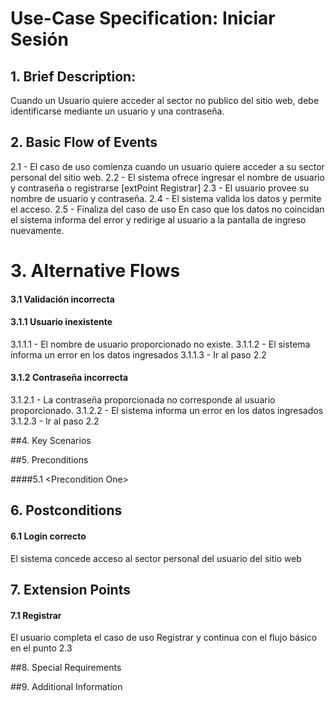 # Use-Case Specification: Iniciar Sesión

## 1. Brief Description:
Cuando un Usuario quiere acceder al sector no publico del sitio web, debe identificarse mediante un usuario y una contraseña.

## 2. Basic Flow of Events
2.1 - El caso de uso comienza cuando un usuario quiere acceder a su sector personal del sitio web.
2.2 - El sistema ofrece ingresar el nombre de usuario y contraseña o registrarse [extPoint Registrar]
2.3 - El usuario provee su nombre de usuario y contraseña.
2.4 - El sistema valida los datos y permite el acceso.
2.5 - Finaliza del caso de uso
En caso que los datos no coincidan el sistema informa del error y redirige al usuario a la pantalla de ingreso nuevamente.

# 3. Alternative Flows

#### 3.1 Validación incorrecta
#### 3.1.1 Usuario inexistente
3.1.1.1 - El nombre de usuario proporcionado no existe.
3.1.1.2 - El sistema informa un error en los datos ingresados
3.1.1.3 - Ir al paso 2.2
#### 3.1.2 Contraseña incorrecta
3.1.2.1 - La contraseña proporcionada no corresponde al usuario proporcionado.
3.1.2.2 - El sistema informa un error en los datos ingresados
3.1.2.3 - Ir al paso 2.2

##4. Key Scenarios

##5. Preconditions

####5.1 <Precondition One\>

## 6. Postconditions

#### 6.1 Login correcto
El sistema concede acceso al sector personal del usuario del sitio web

## 7. Extension Points

#### 7.1 Registrar
El usuario completa el caso de uso Registrar y continua con el flujo básico en el punto 2.3

##8. Special Requirements

##9. Additional Information
